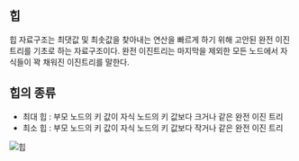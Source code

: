 ## 힙

힙 자료구조는 최댓값 및 최솟값을 찾아내는 연산을 빠르게 하기 위해 고안된 완전 이진 트리를 기초로 하는 자료구조이다. 완전 이진트리는 마지막을 제외한 모든 노드에서 자식들이 꽉 채워진 이진트리를 말한다.

## 힙의 종류

- 최대 힙 : 부모 노드의 키 값이 자식 노드의 키 값보다 크거나 같은 완전 이진 트리
- 최소 힙 : 부모 노드의 키 값이 자식 노드의 키 값보다 작거나 같은 완전 이진 트리

![힙](https://media.geeksforgeeks.org/wp-content/cdn-uploads/MinHeapAndMaxHeap.png)
